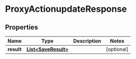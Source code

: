
# ProxyActionupdateResponse

## Properties
Name | Type | Description | Notes
------------ | ------------- | ------------- | -------------
**result** | [**List&lt;SaveResult&gt;**](SaveResult.md) |  |  [optional]



